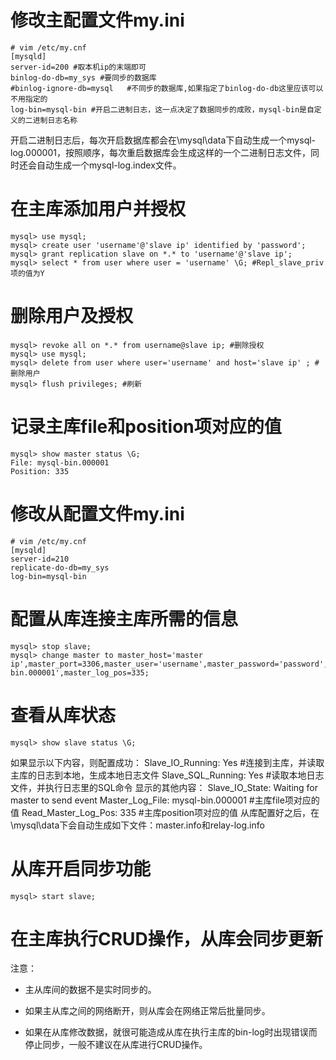 # 修改主配置文件my.ini
```
# vim /etc/my.cnf
[mysqld]
server-id=200 #取本机ip的末端即可
binlog-do-db=my_sys #要同步的数据库
#binlog-ignore-db=mysql   #不同步的数据库,如果指定了binlog-do-db这里应该可以不用指定的
log-bin=mysql-bin #开启二进制日志，这一点决定了数据同步的成败，mysql-bin是自定义的二进制日志名称
```
开启二进制日志后，每次开启数据库都会在\mysql\data下自动生成一个mysql-log.000001，按照顺序，每次重启数据库会生成这样的一个二进制日志文件，同时还会自动生成一个mysql-log.index文件。

# 在主库添加用户并授权
```
mysql> use mysql;
mysql> create user 'username'@'slave ip' identified by 'password';
mysql> grant replication slave on *.* to 'username'@'slave ip';
mysql> select * from user where user = 'username' \G; #Repl_slave_priv项的值为Y
```

# 删除用户及授权
```
mysql> revoke all on *.* from username@slave ip; #删除授权
mysql> use mysql;
mysql> delete from user where user='username' and host='slave ip' ; #删除用户
mysql> flush privileges; #刷新
```

# 记录主库file和position项对应的值
```
mysql> show master status \G;
File: mysql-bin.000001
Position: 335
```

# 修改从配置文件my.ini
```
# vim /etc/my.cnf
[mysqld]
server-id=210
replicate-do-db=my_sys
log-bin=mysql-bin
```

# 配置从库连接主库所需的信息
```
mysql> stop slave;
mysql> change master to master_host='master ip',master_port=3306,master_user='username',master_password='password',master_log_file='mysql-bin.000001',master_log_pos=335;
```

# 查看从库状态
```
mysql> show slave status \G;
```
如果显示以下内容，则配置成功：
Slave_IO_Running: Yes  #连接到主库，并读取主库的日志到本地，生成本地日志文件
Slave_SQL_Running: Yes #读取本地日志文件，并执行日志里的SQL命令
显示的其他内容：
Slave_IO_State: Waiting for master to send event
Master_Log_File: mysql-bin.000001 #主库file项对应的值
Read_Master_Log_Pos: 335 #主库position项对应的值
从库配置好之后，在\mysql\data下会自动生成如下文件：master.info和relay-log.info

# 从库开启同步功能
```
mysql> start slave;
```

# 在主库执行CRUD操作，从库会同步更新

注意：
- 主从库间的数据不是实时同步的。 

- 如果主从库之间的网络断开，则从库会在网络正常后批量同步。 

- 如果在从库修改数据，就很可能造成从库在执行主库的bin-log时出现错误而停止同步，一般不建议在从库进行CRUD操作。
